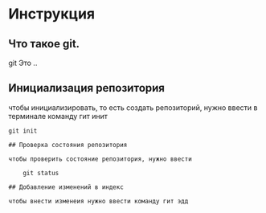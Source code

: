 # **Инструкция**

## Что такое git.

git Это ..

## Инициализация репозитория

чтобы инициализировать, то есть создать репозиторий, нужно ввести в терминале команду гит инит
    
    git init

    ## Проверка состояния репозитория

    чтобы проверить состояние репозитория, нужно ввести 

        git status

    ## Добавление изменений в индекс

    чтобы внести изменеия нужно ввести команду гит эдд

